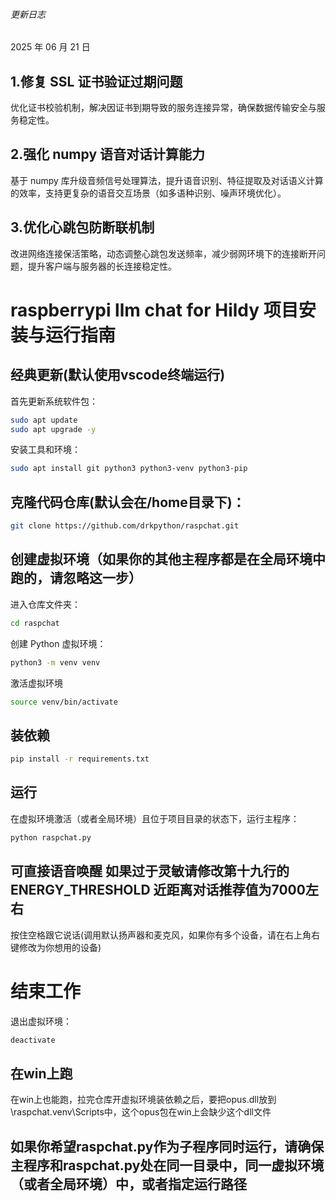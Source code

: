###### 更新日志
2025 年 06 月 21 日
## 1.修复 SSL 证书验证过期问题
优化证书校验机制，解决因证书到期导致的服务连接异常，确保数据传输安全与服务稳定性。
## 2.强化 numpy 语音对话计算能力
基于 numpy 库升级音频信号处理算法，提升语音识别、特征提取及对话语义计算的效率，支持更复杂的语音交互场景（如多语种识别、噪声环境优化）。
## 3.优化心跳包防断联机制
改进网络连接保活策略，动态调整心跳包发送频率，减少弱网环境下的连接断开问题，提升客户端与服务器的长连接稳定性。

# raspberrypi llm chat for Hildy 项目安装与运行指南
## 经典更新(默认使用vscode终端运行)
首先更新系统软件包：
```bash
sudo apt update
sudo apt upgrade -y
```
安装工具和环境：
```bash
sudo apt install git python3 python3-venv python3-pip
```
## 克隆代码仓库(默认会在/home目录下)：
```bash
git clone https://github.com/drkpython/raspchat.git
```
## 创建虚拟环境（如果你的其他主程序都是在全局环境中跑的，请忽略这一步）
进入仓库文件夹：
```bash
cd raspchat
```
创建 Python 虚拟环境：
```bash
python3 -m venv venv
```
激活虚拟环境
```bash
source venv/bin/activate
```
## 装依赖
```bash
pip install -r requirements.txt
```
## 运行
在虚拟环境激活（或者全局环境）且位于项目目录的状态下，运行主程序：
```bash
python raspchat.py
```
## 可直接语音唤醒 如果过于灵敏请修改第十九行的ENERGY_THRESHOLD 近距离对话推荐值为7000左右
按住空格跟它说话(调用默认扬声器和麦克风，如果你有多个设备，请在右上角右键修改为你想用的设备)
# 结束工作
退出虚拟环境：
```bash
deactivate
```
## 在win上跑
在win上也能跑，拉完仓库开虚拟环境装依赖之后，要把opus.dll放到\raspchat\.venv\Scripts中，这个opus包在win上会缺少这个dll文件

## 如果你希望raspchat.py作为子程序同时运行，请确保主程序和raspchat.py处在同一目录中，同一虚拟环境（或者全局环境）中，或者指定运行路径
